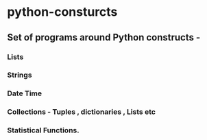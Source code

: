 # python-consturcts

## Set of programs around Python constructs -  

### Lists 
### Strings
### Date Time 
### Collections - Tuples , dictionaries , Lists etc 
### Statistical Functions.

